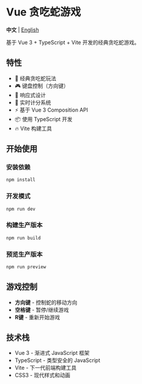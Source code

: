 # Vue 贪吃蛇游戏

**中文** | [English](./README_EN.md)

基于 Vue 3 + TypeScript + Vite 开发的经典贪吃蛇游戏。

## 特性

- 🐍 经典贪吃蛇玩法
- 🎮 键盘控制（方向键）
- 📱 响应式设计
- 🎯 实时计分系统
- ⚡ 基于 Vue 3 Composition API
- 📦 使用 TypeScript 开发
- 🔥 Vite 构建工具

## 开始使用

### 安装依赖

```bash
npm install
```

### 开发模式

```bash
npm run dev
```

### 构建生产版本

```bash
npm run build
```

### 预览生产版本

```bash
npm run preview
```

## 游戏控制

- **方向键** - 控制蛇的移动方向
- **空格键** - 暂停/继续游戏
- **R键** - 重新开始游戏

## 技术栈

- Vue 3 - 渐进式 JavaScript 框架
- TypeScript - 类型安全的 JavaScript
- Vite - 下一代前端构建工具
- CSS3 - 现代样式和动画
